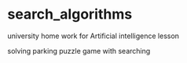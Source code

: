 # search_algorithms
university home work for Artificial intelligence lesson

solving parking puzzle game with searching
